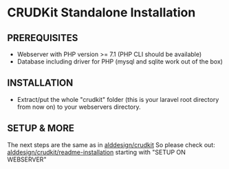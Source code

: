 # CRUDKit Standalone Installation
## PREREQUISITES
* Webserver with PHP version >= 7.1 (PHP CLI should be available)
* Database including driver for PHP (mysql and sqlite work out of the box)

## INSTALLATION
* Extract/put the whole "crudkit" folder (this is your laravel root directory from now on) to your webservers <htdocs> directory.
	
## SETUP & MORE
The next steps are the same as in [alddesign/crudkit](https://github.com/alddesign/crudkit)
So please check out: [alddesign/crudkit/readme-installation](https://github.com/alddesign/crudkit/blob/master/readme-installation.md) starting with "SETUP ON WEBSERVER"


